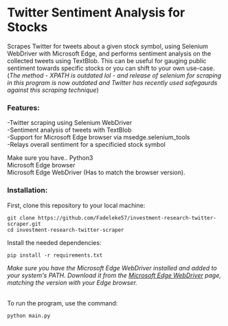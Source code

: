 # Twitter Sentiment Analysis for Stocks

Scrapes Twitter for tweets about a given stock symbol, using Selenium WebDriver with Microsoft Edge, and performs sentiment analysis on the collected tweets using TextBlob. This can be useful for gauging public sentiment towards specific stocks or you can shift to your own use-case. 
(*The method - XPATH is outdated lol - and release of selenium for scraping in this program is now outdated and Twitter has recently used safegaurds against this scraping technique*)

### Features:
-Twitter scraping using Selenium WebDriver<br>
-Sentiment analysis of tweets with TextBlob<br>
-Support for Microsoft Edge browser via msedge.selenium_tools<br>
-Relays overall sentiment for a specificied stock symbol<br>

Make sure you have..
Python3<br>
Microsoft Edge browser<br>
Microsoft Edge WebDriver (Has to match the browser version).

### Installation:
First, clone this repository to your local machine:
```
git clone https://github.com/Fadeleke57/investment-research-twitter-scraper.git
cd investment-research-twitter-scraper
```

Install the needed dependencies:
```
pip install -r requirements.txt
```

*Make sure you have the Microsoft Edge WebDriver installed and added to your system's PATH. Download it from the [Microsoft Edge WebDriver](https://developer.microsoft.com/en-us/microsoft-edge/tools/webdriver/?form=MA13LH) page, matching the version with your Edge browser.*
<br>
<br>

To run the program, use the command:

```
python main.py
```
